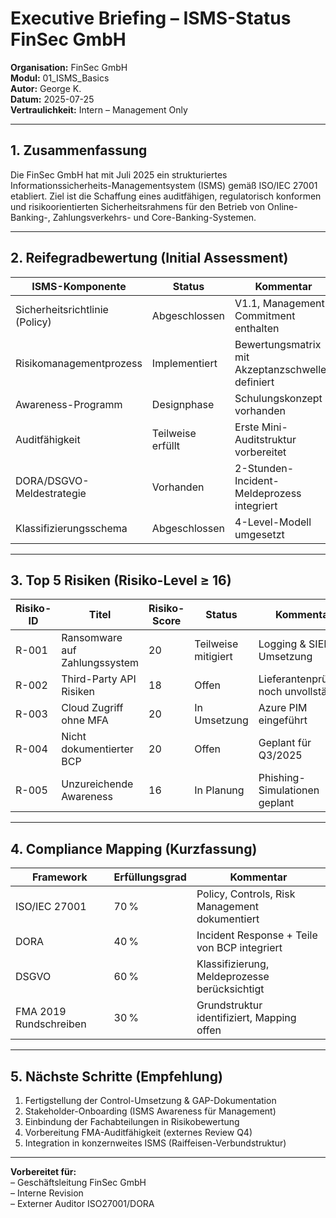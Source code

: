 # Executive Briefing – ISMS-Status FinSec GmbH

**Organisation:** FinSec GmbH  
**Modul:** 01_ISMS_Basics  
**Autor:** George K.  
**Datum:** 2025-07-25  
**Vertraulichkeit:** Intern – Management Only

---

## 1. Zusammenfassung

Die FinSec GmbH hat mit Juli 2025 ein strukturiertes Informationssicherheits-Managementsystem (ISMS) gemäß ISO/IEC 27001 etabliert. Ziel ist die Schaffung eines auditfähigen, regulatorisch konformen und risikoorientierten Sicherheitsrahmens für den Betrieb von Online-Banking-, Zahlungsverkehrs- und Core-Banking-Systemen.

---

## 2. Reifegradbewertung (Initial Assessment)

| ISMS-Komponente                 | Status       | Kommentar |
|--------------------------------|--------------|-----------|
| Sicherheitsrichtlinie (Policy) | Abgeschlossen | V1.1, Management Commitment enthalten |
| Risikomanagementprozess        | Implementiert | Bewertungsmatrix mit Akzeptanzschwellen definiert |
| Awareness-Programm             | Designphase  | Schulungskonzept vorhanden |
| Auditfähigkeit                 | Teilweise erfüllt | Erste Mini-Auditstruktur vorbereitet |
| DORA/DSGVO-Meldestrategie      | Vorhanden    | 2-Stunden-Incident-Meldeprozess integriert |
| Klassifizierungsschema         | Abgeschlossen | 4-Level-Modell umgesetzt |

---

## 3. Top 5 Risiken (Risiko-Level ≥ 16)

| Risiko-ID | Titel | Risiko-Score | Status | Kommentar |
|-----------|-------|--------------|--------|-----------|
| R-001 | Ransomware auf Zahlungssystem | 20 | Teilweise mitigiert | Logging & SIEM in Umsetzung |
| R-002 | Third-Party API Risiken | 18 | Offen | Lieferantenprüfung noch unvollständig |
| R-003 | Cloud Zugriff ohne MFA | 20 | In Umsetzung | Azure PIM eingeführt |
| R-004 | Nicht dokumentierter BCP | 20 | Offen | Geplant für Q3/2025 |
| R-005 | Unzureichende Awareness | 16 | In Planung | Phishing-Simulationen geplant |

---

## 4. Compliance Mapping (Kurzfassung)

| Framework | Erfüllungsgrad | Kommentar |
|-----------|----------------|-----------|
| ISO/IEC 27001 | 70 % | Policy, Controls, Risk Management dokumentiert |
| DORA | 40 % | Incident Response + Teile von BCP integriert |
| DSGVO | 60 % | Klassifizierung, Meldeprozesse berücksichtigt |
| FMA 2019 Rundschreiben | 30 % | Grundstruktur identifiziert, Mapping offen |

---

## 5. Nächste Schritte (Empfehlung)

1. Fertigstellung der Control-Umsetzung & GAP-Dokumentation  
2. Stakeholder-Onboarding (ISMS Awareness für Management)  
3. Einbindung der Fachabteilungen in Risikobewertung  
4. Vorbereitung FMA-Auditfähigkeit (externes Review Q4)  
5. Integration in konzernweites ISMS (Raiffeisen-Verbundstruktur)

---

**Vorbereitet für:**  
– Geschäftsleitung FinSec GmbH  
– Interne Revision  
– Externer Auditor ISO27001/DORA  

